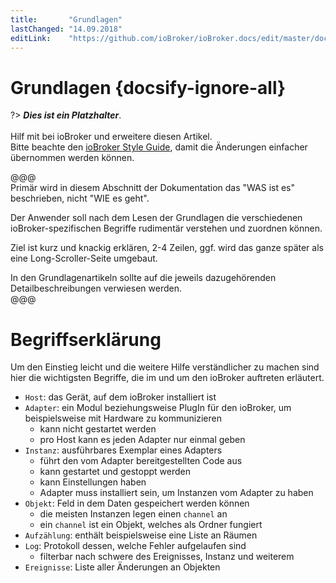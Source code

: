 ```yaml
---
title:       "Grundlagen"
lastChanged: "14.09.2018"
editLink:    "https://github.com/ioBroker/ioBroker.docs/edit/master/docs/basics/README.md"
---
```


# Grundlagen {docsify-ignore-all}

?> ***Dies ist ein Platzhalter***.
   <br><br>
   Hilf mit bei ioBroker und erweitere diesen Artikel.  
   Bitte beachte den [ioBroker Style Guide](community/styleguidedoc),
   damit die Änderungen einfacher übernommen werden können.

@@@   
Primär wird in diesem Abschnitt der Dokumentation das "WAS ist es"
beschrieben, nicht "WIE es geht".  

Der Anwender soll nach dem Lesen der Grundlagen die verschiedenen
ioBroker-spezifischen Begriffe rudimentär verstehen und zuordnen können.  

Ziel ist kurz und knackig erklären, 2-4 Zeilen, ggf. wird das ganze 
später als eine Long-Scroller-Seite umgebaut.

In den Grundlagenartikeln sollte auf die jeweils dazugehörenden
Detailbeschreibungen verwiesen werden.   
@@@

# Begriffserklärung
Um den Einstieg leicht und die weitere Hilfe verständlicher zu machen sind hier die wichtigsten Begriffe, die im und um den ioBroker auftreten erläutert.

* `Host`: das Gerät, auf dem ioBroker installiert ist
* `Adapter`: ein Modul beziehungsweise PlugIn für den ioBroker, um beispielsweise mit Hardware zu kommunizieren
  * kann nicht gestartet werden
  * pro Host kann es jeden Adapter nur einmal geben
* `Instanz`: ausführbares Exemplar eines Adapters
  * führt den vom Adapter bereitgestellten Code aus
  * kann gestartet und gestoppt werden
  * kann Einstellungen haben
  * Adapter muss installiert sein, um Instanzen vom Adapter zu haben
* `Objekt`: Feld in dem Daten gespeichert werden können
  * die meisten Instanzen legen einen `channel` an
  * ein `channel` ist ein Objekt, welches als Ordner fungiert
* `Aufzählung`: enthält beispielsweise eine Liste an Räumen
* `Log`: Protokoll dessen, welche Fehler aufgelaufen sind
  * filterbar nach schwere des Ereignisses, Instanz und weiterem
* `Ereignisse`: Liste aller Änderungen an Objekten
